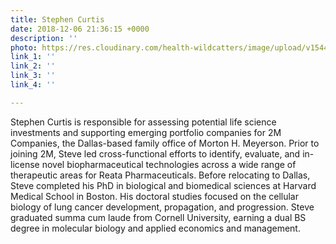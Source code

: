 ```yaml
---
title: Stephen Curtis
date: 2018-12-06 21:36:15 +0000
description: ''
photo: https://res.cloudinary.com/health-wildcatters/image/upload/v1544132187/image.png
link_1: ''
link_2: ''
link_3: ''
link_4: ''

---
```

Stephen Curtis is responsible for assessing potential life science investments and supporting emerging portfolio companies for 2M Companies, the Dallas-based family office of Morton H. Meyerson. Prior to joining 2M, Steve led cross-functional efforts to identify, evaluate, and in-license novel biopharmaceutical technologies across a wide range of therapeutic areas for Reata Pharmaceuticals. Before relocating to Dallas, Steve completed his PhD in biological and biomedical sciences at Harvard Medical School in Boston. His doctoral studies focused on the cellular biology of lung cancer development, propagation, and progression. Steve graduated summa cum laude from Cornell University, earning a dual BS degree in molecular biology and applied economics and management.